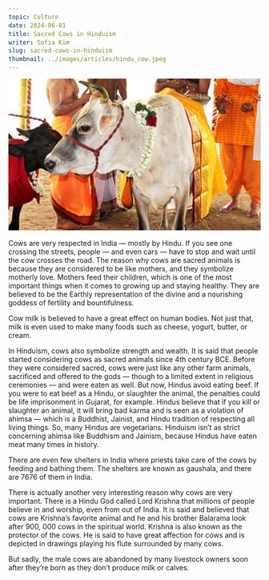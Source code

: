 ```yaml
---
topic: Culture
date: 2024-06-01
title: Sacred Cows in Hinduism
writer: Sofia Kim
slug: sacred-cows-in-hinduism
thumbnail: ../images/articles/hindu_cow.jpeg
---
```

![Hindu Cow](../images/articles/hindu_cow.jpeg)

Cows are very respected in India — mostly by Hindu. If you see one crossing the streets, people — and even cars — have to stop and wait until the cow crosses the road. The reason why cows are sacred animals is because they are considered to be like mothers, and they symbolize motherly love. Mothers feed their children, which is one of the most important things when it comes to growing up and staying healthy. They are believed to be the Earthly representation of the divine and a nourishing goddess of fertility and bountifulness. 

Cow milk is believed to have a great effect on human bodies. Not just that, milk is even used to make many foods such as cheese, yogurt, butter, or cream.

In Hinduism, cows also symbolize strength and wealth. It is said that people started considering cows as sacred animals since 4th century BCE. Before they were considered sacred, cows were just like any other farm animals, sacrificed and offered to the gods — though to a limited extent in religious ceremonies — and were eaten as well. But now, Hindus avoid eating beef. If you were to eat beef as a Hindu, or slaughter the animal, the penalties could be life imprisonment in Gujarat, for example. Hindus believe that if you kill or slaughter an animal, it will bring bad karma and is seen as a violation of ahimsa — which is a Buddhist, Jainist, and Hindu tradition of respecting all living things.  So, many Hindus are vegetarians. Hinduism isn’t as strict concerning ahimsa like Buddhism and Jainism, because Hindus have eaten meat many times in history. 

There are even few shelters in India where priests take care of the cows by feeding and bathing them. The shelters are known as gaushala, and there are 7676 of them in India.

There is actually another very interesting reason why cows are very important. There is a Hindu God called Lord Krishna that millions of people believe in and worship, even from out of India. It is said and believed that cows are Krishna’s favorite animal and he and his brother Balarama look after 900, 000 cows in the spiritual world. Krishna is also known as the protector of the cows. He is said to have great affection for cows and is depicted in drawings playing his flute surrounded by many cows. 

But sadly, the male cows are abandoned by many livestock owners soon after they’re born as they don’t produce milk or calves.